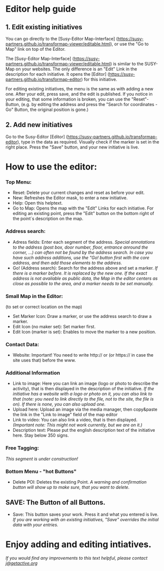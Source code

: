# Editor help guide

## 1. Edit existing initiatives
You can go directly to the [Susy-Editor Map-Interface] (https://susy-partners.github.io/transformap-viewer/editable.html), or use the "Go to Map" link on top of the Editor. 

The [Susy-Editor Map-Interface] (https://susy-partners.github.io/transformap-viewer/editable.html) is similar to the SUSY-Map on your websites. The only difference is an "Edit" Link in the description for each initiative. It opens the [Editor] (https://susy-partners.github.io/transformap-editor) for this initiative.

For editing existing initiatives, the menu is the same as with adding a new one. After your edit, press save, and the edit is published. If you notice in your editing, that some information is broken, you can use the "Reset"-Button,  (e.g. by editing the address and press the "Search for coordinates - Go" Button, the original position is gone.)

## 2. Add new initiatives
Go to the Susy-Editor [Editor] (https://susy-partners.github.io/transformap-editor), type in the data as required. Visually check if the marker is set in the right place. Press the "Save" button, and your new initiative is live.
  
# How to use the editor:

### Top Menu:

- Reset: Delete your current changes and reset as before your edit.
- New: Refreshes the Editor mask, to enter a new initiative.
- Help: Open this helptext.
- Go to Map: Opens the map with the "Edit" Links for each initiative. For editing an existing point, press the "Edit" button on the bottom right of the point´s description on the map.

### Address search:

- Adress fields: Enter each segment of the address. 
*Special annotations to the address (post box, door number, floor, entrance anround the corner, ...) can often not be found by the address search. In case you have such address additions, use the "Go! button first with the core address, and then add those elements to the address.*
- Go! (Address search): Search for the address above and set a marker. 
*If there is a marker before. It is replaced by the new one. If the exact address is not available as public data, the Map in the editor centers as close as possible to the area, and a marker needs to be set manually.*

### Small Map in the Editor:
(to set or correct location on the map)

- Set Marker Icon: Draw a marker, or use the address search to draw a marker.
- Edit Icon (no maker set): Set marker first.
- Edit Icon (marker is set): Enables to move the marker to a new position.

### Contact Data:

- Website: Important! You need to write http:// or (or https:// in case the site uses that) before the www.

### Additional Information

- Link to image: Here you can link an image (logo or photo to describe the activity), that is then displayed in the description of the initiative. *If the initiative has a website with a logo or photo on it, you can also link to that (note: you need to link directly to the file, not to the site, the file is on). If there is none, you can also upload one.*
- Upload here: Upload an image via the media manager, then copy&paste the link in the "Link to image" field of the map editor 
- Link to video: You can also link a video, that is then displayed. *(Important note: This might not work currently, but we are on it.)*
- Description text: Please put the english description text of the initiative here. Stay below 350 signs.

### Free Tagging:

*This segment is under construction!*

### Bottom Menu - "hot Buttons"

- Delete POI: Deletes the existing Point. *A warning and confirmation button will show up to make sure, that you want to delete.*

## SAVE: The Button of all Buttons.

- Save: This button saves your work. Press it and what you entered is live. *If you are working with an existing initiatives, "Save" overrides the initial data with your entries.*

# Enjoy adding and editing intiatives.




*If you would find any improvements to this text helpful, 
please contact j@getactive.org*

